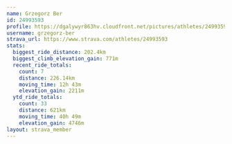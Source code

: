 ```yaml
---
name: Grzegorz Ber
id: 24993593
profile: https://dgalywyr863hv.cloudfront.net/pictures/athletes/24993593/7453165/11/large.jpg
username: grzegorz-ber
strava_url: https://www.strava.com/athletes/24993593
stats:
  biggest_ride_distance: 202.4km
  biggest_climb_elevation_gain: 771m
  recent_ride_totals:
    count: 7
    distance: 226.14km
    moving_time: 12h 43m
    elevation_gain: 2211m
  ytd_ride_totals:
    count: 33
    distance: 621km
    moving_time: 40h 49m
    elevation_gain: 4746m
layout: strava_member
--- 
```

